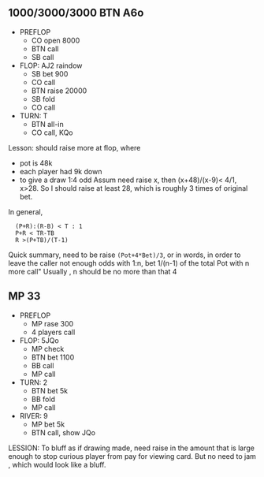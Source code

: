 ## 1000/3000/3000 BTN A6o

* PREFLOP
  * CO open 8000
  * BTN call
  * SB call
* FLOP: AJ2 raindow
  * SB bet 900
  * CO call
  * BTN raise 20000
  * SB fold
  * CO call
* TURN: T
  * BTN all-in
  * CO call, KQo

Lesson: should raise more at flop, where
* pot is 48k
* each player had 9k down
* to give a draw 1:4 odd
Assum need raise x, then (x+48)/(x-9)< 4/1, x>28.
So I should raise at least 28, which is roughly 3 times of original bet.

In general,
```
  (P+R):(R-B) < T : 1
  P+R < TR-TB
  R >(P+TB)/(T-1)
```
Quick summary, need to be raise `(Pot+4*Bet)/3`, or in words, 
in order to leave the caller not enough odds with 1:n, bet 1/(n-1) of the total Pot with n more call"
Usually , n should be no more than that 4

## MP 33
* PREFLOP
  * MP rase 300
  * 4 players call
* FLOP: 5JQo
  * MP check
  * BTN bet 1100
  * BB call
  * MP call
* TURN: 2
  * BTN bet 5k
  * BB fold
  * MP call
* RIVER: 9
  * MP bet 5k
  * BTN call, show JQo

LESSION: To bluff as if drawing made, need raise in the amount that is large enough to stop curious player from pay for viewing card. But no need to jam , which would look like a bluff.
